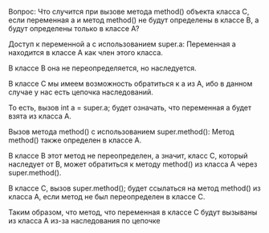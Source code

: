Вопрос: Что случится при вызове метода method() объекта класса C, если переменная a и метод method() не будут определены в классе B, а будут определены только в классе A?

Доступ к переменной a с использованием super.a:
Переменная a находится в классе A как член этого класса.

В классе B она не переопределяется, но наследуется.

В классе C мы имеем возможность обратиться к а из А, ибо в данном случае у нас есть цепочка наследований.

То есть, вызов int a = super.a; будет означать, что переменная a будет взята из класса A.

Вызов метода method() с использованием super.method():
Метод method() также определен в классе A.

В классе B этот метод не переопределен, а значит, класс C, который наследует от B, может обратиться к методу method() из класса A через super.method().

В классе C, вызов super.method(); будет ссылаться на метод method() из класса A, если метод не был переопределен в классе C.

Таким образом, что метод, что переменная в классе С будут вызываны из класса А из-за наследования по цепочке